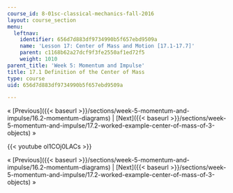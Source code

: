 ```yaml
---
course_id: 8-01sc-classical-mechanics-fall-2016
layout: course_section
menu:
  leftnav:
    identifier: 656d7d883df9734990b5f657ebd9509a
    name: 'Lesson 17: Center of Mass and Motion [17.1-17.7]'
    parent: c1168b62a27dcf9f3fe2550af1ed72f5
    weight: 1010
parent_title: 'Week 5: Momentum and Impulse'
title: 17.1 Definition of the Center of Mass
type: course
uid: 656d7d883df9734990b5f657ebd9509a

---
```


« [Previous]({{< baseurl >}}/sections/week-5-momentum-and-impulse/16.2-momentum-diagrams) | [Next]({{< baseurl >}}/sections/week-5-momentum-and-impulse/17.2-worked-example-center-of-mass-of-3-objects) »

{{< youtube ol1COj0LACs >}}

« [Previous]({{< baseurl >}}/sections/week-5-momentum-and-impulse/16.2-momentum-diagrams) | [Next]({{< baseurl >}}/sections/week-5-momentum-and-impulse/17.2-worked-example-center-of-mass-of-3-objects) »